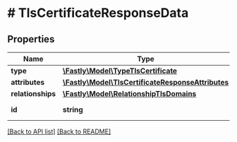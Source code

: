 # # TlsCertificateResponseData

## Properties

Name | Type | Description | Notes
------------ | ------------- | ------------- | -------------
**type** | [**\Fastly\Model\TypeTlsCertificate**](TypeTlsCertificate.md) |  | [optional] 
**attributes** | [**\Fastly\Model\TlsCertificateResponseAttributes**](TlsCertificateResponseAttributes.md) |  | [optional] 
**relationships** | [**\Fastly\Model\RelationshipTlsDomains**](RelationshipTlsDomains.md) |  | [optional] 
**id** | **string** |  | [optional] [readonly] 


[[Back to API list]](../../README.md#endpoints) [[Back to README]](../../README.md)
